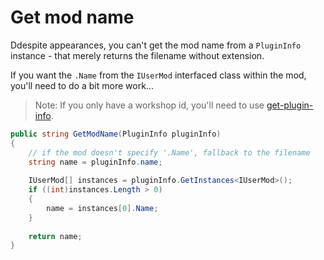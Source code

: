 # Get mod name

Ddespite appearances, you can't get the mod name from a `PluginInfo` instance - that merely returns the filename without extension.

If you want the `.Name` from the `IUserMod` interfaced class within the mod, you'll need to do a bit more work...

> Note: If you only have a workshop id, you'll need to use [get-plugin-info](./get-plugininfo.md).

```csharp
public string GetModName(PluginInfo pluginInfo)
{
    // if the mod doesn't specify '.Name', fallback to the filename
    string name = pluginInfo.name;
    
    IUserMod[] instances = pluginInfo.GetInstances<IUserMod>();
    if ((int)instances.Length > 0)
    {
        name = instances[0].Name;
    }
    
    return name;
}
```
